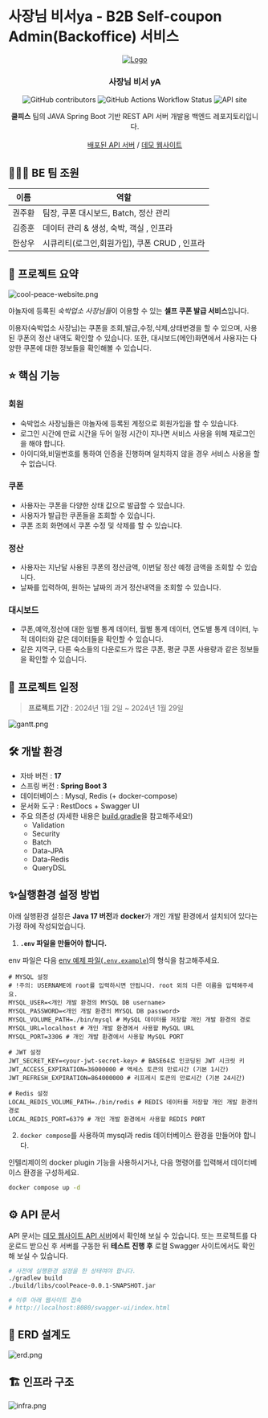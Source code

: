 # 사장님 비서ya - B2B Self-coupon Admin(Backoffice) 서비스

<div align="center">
  <a href="https://github.com/othneildrew/Best-README-Template">
    <img src="./docs/images/logo.png" alt="Logo">
  </a>

<h3 align="center">사장님 비서 yA</h3>

  <img alt="GitHub contributors" src="https://img.shields.io/github/contributors/coolPeace-yanolza/backend">
  <img alt="GitHub Actions Workflow Status" src="https://img.shields.io/github/actions/workflow/status/coolPeace-yanolza/backend/CD.yml">
  <img alt="API site" src="https://img.shields.io/website?url=https%3A%2F%2Fcoolpeace.store%2Factuator%2Fhealth">

  <p>
    <b>쿨피스</b> 팀의 JAVA Spring Boot 기반 REST API 서버 개발용 백엔드 레포지토리입니다. 
    <br />
    <br />
    <a href="https://coolpeace.store/swagger-ui/index.html">배포된 API 서버</a>
    /
    <a href="https://cool-peace-dev.vercel.app/login">데모 웹사이트</a>
  </p>
</div>

## 🧑‍🤝‍🧑 BE 팀 조원


| 이름 | 역할 |
| --- | --- |
| 권주환 | 팀장, 쿠폰 대시보드, Batch, 정산 관리  |
| 김종훈 | 데이터 관리 & 생성, 숙박, 객실 , 인프라 |
| 한상우 | 시큐리티(로그인,회원가입), 쿠폰 CRUD , 인프라|

## 📝 프로젝트 요약

![cool-peace-website.png](./docs/images/cool-peace-website.png)

야놀자에 등록된 *숙박업소 사장님들*이 이용할 수 있는 **셀프 쿠폰 발급 서비스**입니다.

이용자(숙박업소 사장님)는 쿠폰을 조회,발급,수정,삭제,상태변경을 할 수 있으며, 사용된 쿠폰의 정산 내역도 확인할 수 있습니다.
또한, 대시보드(메인)화면에서 사용자는 다양한 쿠폰에 대한 정보들을 확인해볼 수 있습니다.

## ⭐️ 핵심 기능

### 회원
- 숙박업소 사장님들은 야놀자에 등록된 계정으로 회원가입을 할 수 있습니다.
- 로그인 시간에 만료 시간을 두어 일정 시간이 지나면 서비스 사용을 위해 재로그인을 해야 합니다.
- 아이디와,비밀번호를 통하여 인증을 진행하며 일치하지 않을 경우 서비스 사용을 할 수 없습니다.

### 쿠폰
- 사용자는 쿠폰을 다양한 상태 값으로 발급할 수 있습니다.
- 사용자가 발급한 쿠폰들을 조회할 수 있습니다.
- 쿠폰 조회 화면에서 쿠폰 수정 및 삭제를 할 수 있습니다.

### 정산
- 사용자는 지난달 사용된 쿠폰의 정산금액, 이번달 정산 예정 금액을 조회할 수 있습니다.
- 날짜를 입력하여, 원하는 날짜의 과거 정산내역을 조회할 수 있습니다.

### 대시보드
- 쿠폰,예약,정산에 대한 일별 통계 데이터, 월별 통계 데이터, 연도별 통계 데이터, 누적 데이터와 같은 데이터들을 확인할 수 있습니다.
- 같은 지역구, 다른 숙소들의 다운로드가 많은 쿠폰, 평균 쿠폰 사용량과 같은 정보들을 확인할 수 있습니다.

## 🚀 프로젝트 일정
> **프로젝트 기간** : 2024년 1월 2일 ~ 2024년 1월 29일

![gantt.png](docs/images/gantt.png)

## 🛠️ 개발 환경
- 자바 버전 : **17**
- 스프링 버전 : **Spring Boot 3**
- 데이터베이스 : Mysql, Redis (+ docker-compose)
- 문서화 도구 : RestDocs + Swagger UI
- 주요 의존성 (자세한 내용은 [build.gradle](./build.gradle)을 참고해주세요!)
  - Validation
  - Security
  - Batch
  - Data-JPA
  - Data-Redis
  - QueryDSL

## ✨실행환경 설정 방법

아래 실행환경 설정은 **Java 17 버전**과 **docker**가 개인 개발 환경에서 설치되어 있다는 가정 하에 작성되었습니다.

1. **`.env` 파일을 만들어야 합니다.**

env 파일은 다음 [env 예제 파일(`.env.example`)](/.env.example)의 형식을 참고해주세요.

```properties
# MYSQL 설정
# !주의: USERNAME에 root를 입력하시면 안됩니다. root 외의 다른 이름을 입력해주세요.
MYSQL_USER=<개인 개발 환경의 MYSQL DB username>
MYSQL_PASSWORD=<개인 개발 환경의 MYSQL DB password>
MYSQL_VOLUME_PATH=./bin/mysql # MySQL 데이터를 저장할 개인 개발 환경의 경로
MYSQL_URL=localhost # 개인 개발 환경에서 사용할 MySQL URL
MYSQL_PORT=3306 # 개인 개발 환경에서 사용할 MySQL PORT

# JWT 설정
JWT_SECRET_KEY=<your-jwt-secret-key> # BASE64로 인코딩된 JWT 시크릿 키
JWT_ACCESS_EXPIRATION=36000000 # 액세스 토큰의 만료시간 (기본 1시간)
JWT_REFRESH_EXPIRATION=864000000 # 리프레시 토큰의 만료시간 (기본 24시간)

# Redis 설정
LOCAL_REDIS_VOLUME_PATH=./bin/redis # REDIS 데이터를 저장할 개인 개발 환경의 경로
LOCAL_REDIS_PORT=6379 # 개인 개발 환경에서 사용할 REDIS PORT
```

2. `docker compose`를 사용하여 mysql과 redis 데이터베이스 환경을 만들어야 합니다.

인텔리제이의 docker plugin 기능을 사용하시거나, 다음 명령어를 입력해서 데이터베이스 환경을 구성하세요.

```bash
docker compose up -d
```

## ⚙ API 문서

API 문서는 [데모 웹사이트 API 서버](https://coolpeace.store/swagger-ui/index.html#/)에서 확인해 보실 수 있습니다.
또는 프로젝트를 다운로드 받으신 후 서버를 구동한 뒤 **테스트 진행 후** 로컬 Swagger 사이트에서도 확인해 보실 수 있습니다.

```bash
# 사전에 실행환경 설정을 한 상태여야 합니다.
./gradlew build
./build/libs/coolPeace-0.0.1-SNAPSHOT.jar

# 이후 아래 웹사이트 접속
# http://localhost:8080/swagger-ui/index.html
```

## 📐 ERD 설계도

![erd.png](./docs/images/erd.png)

## 🏗 인프라 구조

![infra.png](./docs/images/infra.png)
